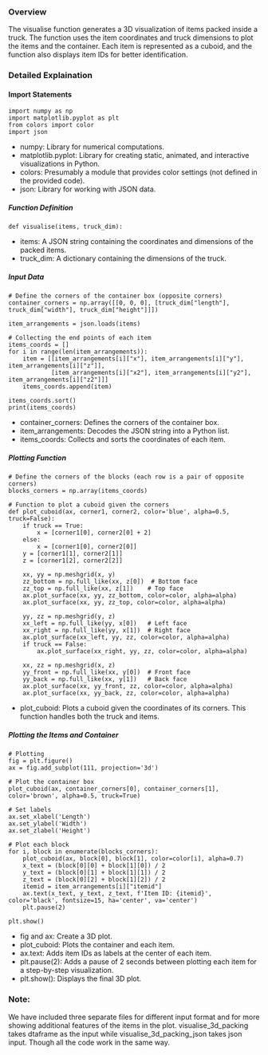 ### Overview
The visualise function generates a 3D visualization of items packed inside a truck. The function uses the item coordinates and truck dimensions to plot the items and the container. Each item is represented as a cuboid, and the function also displays item IDs for better identification.

### Detailed Explaination
#### Import Statements
```
import numpy as np
import matplotlib.pyplot as plt
from colors import color
import json
```
* numpy: Library for numerical computations.
* matplotlib.pyplot: Library for creating static, animated, and interactive visualizations in Python.
* colors: Presumably a module that provides color settings (not defined in the provided code).
* json: Library for working with JSON data.
##### Function Definition
```
def visualise(items, truck_dim):
```
* items: A JSON string containing the coordinates and dimensions of the packed items.
* truck_dim: A dictionary containing the dimensions of the truck.
##### Input Data
```
# Define the corners of the container box (opposite corners)
container_corners = np.array([[0, 0, 0], [truck_dim["length"], truck_dim["width"], truck_dim["height"]]])

item_arrangements = json.loads(items)

# Collecting the end points of each item
items_coords = []
for i in range(len(item_arrangements)):
    item = [[item_arrangements[i]["x"], item_arrangements[i]["y"], item_arrangements[i]["z"]],
            [item_arrangements[i]["x2"], item_arrangements[i]["y2"], item_arrangements[i]["z2"]]]
    items_coords.append(item)

items_coords.sort()
print(items_coords)
```
* container_corners: Defines the corners of the container box.
* item_arrangements: Decodes the JSON string into a Python list.
* items_coords: Collects and sorts the coordinates of each item.
##### Plotting Function
```
# Define the corners of the blocks (each row is a pair of opposite corners)
blocks_corners = np.array(items_coords)

# Function to plot a cuboid given the corners
def plot_cuboid(ax, corner1, corner2, color='blue', alpha=0.5, truck=False):
    if truck == True:
        x = [corner1[0], corner2[0] + 2]
    else:
        x = [corner1[0], corner2[0]]
    y = [corner1[1], corner2[1]]
    z = [corner1[2], corner2[2]]

    xx, yy = np.meshgrid(x, y)
    zz_bottom = np.full_like(xx, z[0])  # Bottom face
    zz_top = np.full_like(xx, z[1])    # Top face
    ax.plot_surface(xx, yy, zz_bottom, color=color, alpha=alpha)
    ax.plot_surface(xx, yy, zz_top, color=color, alpha=alpha)

    yy, zz = np.meshgrid(y, z)
    xx_left = np.full_like(yy, x[0])   # Left face
    xx_right = np.full_like(yy, x[1])  # Right face
    ax.plot_surface(xx_left, yy, zz, color=color, alpha=alpha)
    if truck == False:
        ax.plot_surface(xx_right, yy, zz, color=color, alpha=alpha)

    xx, zz = np.meshgrid(x, z)
    yy_front = np.full_like(xx, y[0])  # Front face
    yy_back = np.full_like(xx, y[1])   # Back face
    ax.plot_surface(xx, yy_front, zz, color=color, alpha=alpha)
    ax.plot_surface(xx, yy_back, zz, color=color, alpha=alpha)
```
* plot_cuboid: Plots a cuboid given the coordinates of its corners. This function handles both the truck and items.
##### Plotting the Items and Container
```
# Plotting
fig = plt.figure()
ax = fig.add_subplot(111, projection='3d')

# Plot the container box
plot_cuboid(ax, container_corners[0], container_corners[1], color='brown', alpha=0.5, truck=True)

# Set labels
ax.set_xlabel('Length')
ax.set_ylabel('Width')
ax.set_zlabel('Height')

# Plot each block
for i, block in enumerate(blocks_corners):
    plot_cuboid(ax, block[0], block[1], color=color[i], alpha=0.7)
    x_text = (block[0][0] + block[1][0]) / 2
    y_text = (block[0][1] + block[1][1]) / 2
    z_text = (block[0][2] + block[1][2]) / 2
    itemid = item_arrangements[i]["itemid"]
    ax.text(x_text, y_text, z_text, f'Item ID: {itemid}', color='black', fontsize=15, ha='center', va='center')
    plt.pause(2)

plt.show()
```
* fig and ax: Create a 3D plot.
* plot_cuboid: Plots the container and each item.
* ax.text: Adds item IDs as labels at the center of each item.
* plt.pause(2): Adds a pause of 2 seconds between plotting each item for a step-by-step visualization.
* plt.show(): Displays the final 3D plot.

### Note:
We have included three separate files for different input format and for more showing additional features of the items in the plot. visualise_3d_packing takes dtaframe as the input while visualise_3d_packing_json takes json input. Though all the code work in the same way.
